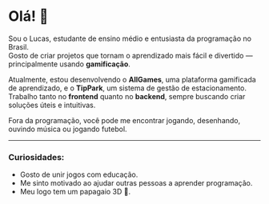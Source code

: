 # Olá! 👋

Sou o Lucas, estudante de ensino médio e entusiasta da programação no Brasil.  
Gosto de criar projetos que tornam o aprendizado mais fácil e divertido — principalmente usando **gamificação**.  

Atualmente, estou desenvolvendo o **AllGames**, uma plataforma gamificada de aprendizado, e o **TipPark**, um sistema de gestão de estacionamento. Trabalho tanto no **frontend** quanto no **backend**, sempre buscando criar soluções úteis e intuitivas.  

Fora da programação, você pode me encontrar jogando, desenhando, ouvindo música ou jogando futebol.  

---

### Curiosidades:
- Gosto de unir jogos com educação.  
- Me sinto motivado ao ajudar outras pessoas a aprender programação.  
- Meu logo tem um papagaio 3D 🦜.  

